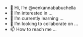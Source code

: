 - 👋 Hi, I’m @venkannababuchella
- 👀 I’m interested in ...
- 🌱 I’m currently learning ...
- 💞️ I’m looking to collaborate on ...
- 📫 How to reach me ...

<!---
venkannababuchella/venkannababuchella is a ✨ special ✨ repository because its `README.md` (this file) appears on your GitHub profile.
You can click the Preview link to take a look at your changes.
--->
